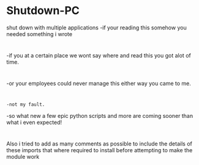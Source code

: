 # Shutdown-PC
shut down with multiple applications
  -if your reading this somehow you needed something i wrote
  #
  -if you at a certain place we wont say where and read this you got alot of time.
  #
  -or your employees could never manage this either way you came to me.
  #
    -not my fault.
  -so what new a few epic python scripts and more are coming sooner than what i even expected!
  #
  Also i tried to add as many comments as possible to include the details of these imports that where required to install before attempting to make the module work
